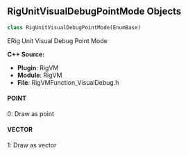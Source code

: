 ## RigUnitVisualDebugPointMode Objects

```python
class RigUnitVisualDebugPointMode(EnumBase)
```

ERig Unit Visual Debug Point Mode

**C++ Source:**

- **Plugin**: RigVM
- **Module**: RigVM
- **File**: RigVMFunction_VisualDebug.h

<a id="unreal.RigUnitVisualDebugPointMode.POINT"></a>

#### POINT

0: Draw as point

<a id="unreal.RigUnitVisualDebugPointMode.VECTOR"></a>

#### VECTOR

1: Draw as vector

<a id="unreal.RBFQuatDistanceType"></a>